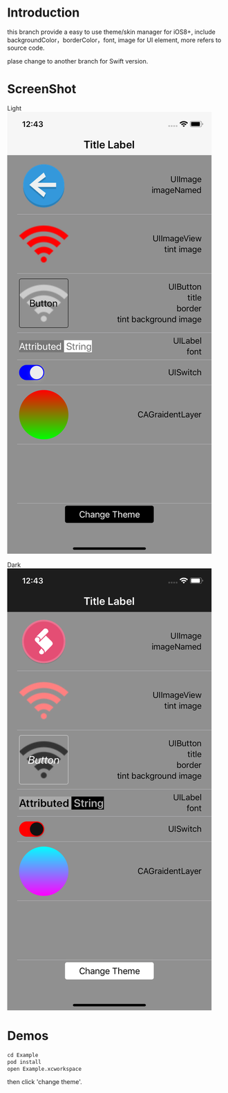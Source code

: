 

# Introduction

this branch provide a easy to use theme/skin manager for iOS8+, include backgroundColor，borderColor，font, image for UI element, more refers to source code.

plase change to another branch for Swift version.

# ScreenShot

Light
![Light](https://github.com/lalawue/LWTheme/blob/ObjC/Example/Screenshot/light.png)

Dark
![Dark](https://github.com/lalawue/LWTheme/blob/ObjC/Example/Screenshot/dark.png)

# Demos

```
cd Example
pod install
open Example.xcworkspace
```

then click 'change theme'.

